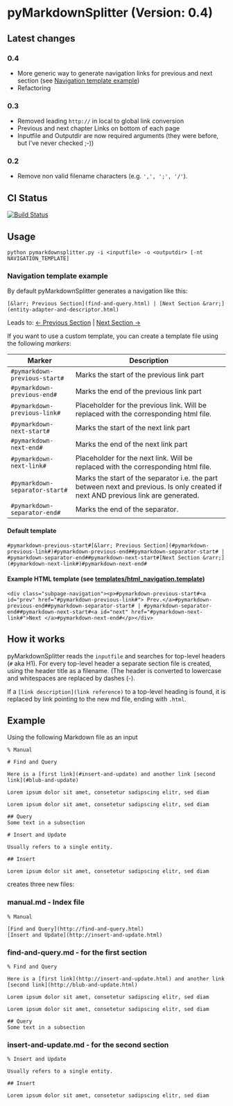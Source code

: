 # pyMarkdownSplitter (Version: 0.4)

## Latest changes
### 0.4
* More generic way to generate navigation links for previous and next section (see [Navigation template example](#navigation-template-example))
* Refactoring
### 0.3
* Removed leading `http://` in local to global link conversion
* Previous and next chapter Links on bottom of each page
* Inputfile and Outputdir are now required arguments (they were before, but I've never checked  ;-))
### 0.2
* Remove non valid filename characters (e.g. `',', ';', '/'`).

## CI Status
[![Build Status](https://travis-ci.org/fschlag/pyMarkdownSplitter.svg?branch=master)](https://travis-ci.org/fschlag/pyMarkdownSplitter)

## Usage
```
python pymarkdownsplitter.py -i <inputfile> -o <outputdir> [-nt NAVIGATION_TEMPLATE]
```

### Navigation template example
By default pyMarkdownSplitter generates a navigation like this:

```[&larr; Previous Section](find-and-query.html) | [Next Section &rarr;](entity-adapter-and-descriptor.html)```

Leads to: [&larr; Previous Section](previous.html) | [Next Section &rarr;](next.html)

If you want to use a custom template, you can create a template file using the following _markers_:

Marker | Description
--- | ---
`#pymarkdown-previous-start#` | Marks the start of the previous link part
`#pymarkdown-previous-end#` | Marks the end of the previous link part
`#pymarkdown-previous-link#` | Placeholder for the previous link. Will be replaced with the corresponding html file.
`#pymarkdown-next-start#` | Marks the start of the next link part
`#pymarkdown-next-end#` | Marks the end of the next link part
`#pymarkdown-next-link#`| Placeholder for the next link. Will be replaced with the corresponding html file.
`#pymarkdown-separator-start#` | Marks the start of the separator i.e. the part between next and previous. Is only created if next AND previous link are generated. 
`#pymarkdown-separator-end#` | Marks the end of the separator.

#### Default template
```
#pymarkdown-previous-start#[&larr; Previous Section](#pymarkdown-previous-link#)#pymarkdown-previous-end##pymarkdown-separator-start# | #pymarkdown-separator-end##pymarkdown-next-start#[Next Section &rarr;](#pymarkdown-next-link#)#pymarkdown-next-end#
```

#### Example HTML template (see [templates/html_navigation.template](templates/html_navigation.template))
```
<div class="subpage-navigation"><p>#pymarkdown-previous-start#<a id="prev" href="#pymarkdown-previous-link#"> Prev.</a>#pymarkdown-previous-end##pymarkdown-separator-start# | #pymarkdown-separator-end##pymarkdown-next-start#<a id="next" href="#pymarkdown-next-link#">Next </a>#pymarkdown-next-end#</p></div>
```


## How it works
pyMarkdownSplitter reads the `inputfile` and searches for top-level headers (`#` aka H1).
For every top-level header a separate section file is created, using the header title as a filename.
(The header is converted to lowercase and whitespaces are replaced by dashes (-).

If a `[link description](link reference)` to a top-level heading is found, it is replaced by link pointing to the new md file, ending with `.html`.

## Example
Using the following Markdown file as an input 
```
% Manual

# Find and Query

Here is a [first link](#insert-and-update) and another link [second link](#blub-and-update)

Lorem ipsum dolor sit amet, consetetur sadipscing elitr, sed diam

Lorem ipsum dolor sit amet, consetetur sadipscing elitr, sed diam

## Query
Some text in a subsection

# Insert and Update

Usually refers to a single entity. 

## Insert

Lorem ipsum dolor sit amet, consetetur sadipscing elitr, sed diam
```
creates three new files:
### manual.md - Index file
```
% Manual

[Find and Query](http://find-and-query.html)
[Insert and Update](http://insert-and-update.html)
```

### find-and-query.md - for the first section
```
% Find and Query

Here is a [first link](http://insert-and-update.html) and another link [second link](http://blub-and-update.html)

Lorem ipsum dolor sit amet, consetetur sadipscing elitr, sed diam

Lorem ipsum dolor sit amet, consetetur sadipscing elitr, sed diam

## Query
Some text in a subsection
```

### insert-and-update.md - for the second section
```
% Insert and Update

Usually refers to a single entity. 

## Insert

Lorem ipsum dolor sit amet, consetetur sadipscing elitr, sed diam
```
